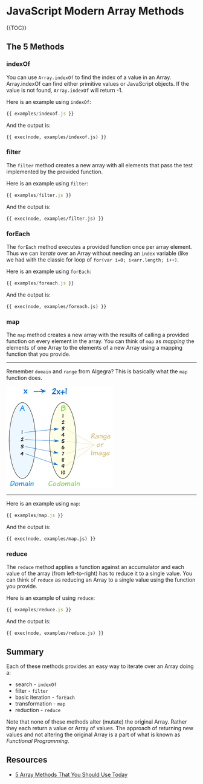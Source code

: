 # JavaScript Modern Array Methods

{{TOC}}

## The 5 Methods

### indexOf

You can use `Array.indexOf` to find the index of a value in an Array. Array.indexOf can find either primitive values or JavaScript objects. If the value is not found, `Array.indexOf` will return -1.

Here is an example using `indexOf`:

```javascript
{{ examples/indexof.js }}
```

And the output is:

```
{{ exec(node, examples/indexof.js) }}
```

### filter

The `filter` method creates a new array with all elements that pass the test implemented by the provided function.

Here is an example using `filter`:

```javascript
{{ examples/filter.js }}
```

And the output is:

```
{{ exec(node, examples/filter.js) }}
```

### forEach

The `forEach` method executes a provided function once per array element. Thus we can _iterate_ over an Array without needing an `index` variable (like we had with the classic for loop of `for(var i=0; i<arr.length; i++)`.

Here is an example using `forEach`:

```javascript
{{ examples/foreach.js }}
```

And the output is:

```
{{ exec(node, examples/foreach.js) }}
```

### map

The `map` method creates a new array with the results of calling a provided function on every element in the array. You can think of `map` as _mapping_ the elements of one Array to the elements of a new Array using a mapping function that you provide.

---

Remember `domain` and `range` from Algegra? This is basically what the `map` function does.

![Domain and Range](images/domain-range-codomain.gif
)

---

Here is an example using `map`:

```javascript
{{ examples/map.js }}
```

And the output is:

```
{{ exec(node, examples/map.js) }}
```

### reduce

The `reduce` method applies a function against an accumulator and each value of the array (from left-to-right) has to reduce it to a single value. You can think of `reduce` as reducing an Array to a single value using the function you provide.

Here is an example of using `reduce`:

```javascript
{{ examples/reduce.js }}
```

And the output is:

```
{{ exec(node, examples/reduce.js) }}
```

## Summary

Each of these methods provides an easy way to iterate over an Array doing a:

* search - `indexOf`
* filter - `filter`
* basic iteration - `forEach`
* transformation - `map`
* reduction - `reduce`

Note that none of these methods alter (mutate) the original Array. Rather they each return a value or Array of values. The approach of returning new values and not altering the original Array is a part of what is known as _Functional Programming_.

## Resources

* [5 Array Methods That You Should Use Today](http://colintoh.com/blog/5-array-methods-that-you-should-use-today)
